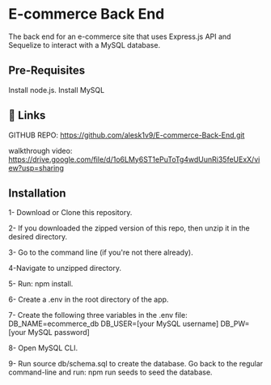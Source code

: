 
# E-commerce Back End

The back end for an e-commerce site that uses Express.js API and Sequelize to interact with a MySQL database.




## Pre-Requisites

Install node.js.
Install MySQL

## 🔗 Links
GITHUB REPO: https://github.com/alesk1v9/E-commerce-Back-End.git

walkthrough video: https://drive.google.com/file/d/1o6LMy6ST1ePuToTg4wdUunRi35feUExX/view?usp=sharing


## Installation

1- Download or Clone this repository.

2- If you downloaded the zipped version of this repo, then unzip it in the desired directory.

3- Go to the command line (if you're not there already).

4-Navigate to unzipped directory.

5- Run: npm install.

6- Create a .env in the root directory of the app.

7- Create the following three variables in the .env file:
DB_NAME=ecommerce_db
DB_USER=[your MySQL username]
DB_PW=[your MySQL password]

8- Open MySQL CLI.

9- Run source db/schema.sql to create the database.
Go back to the regular command-line and run: npm run seeds to seed the database.
    